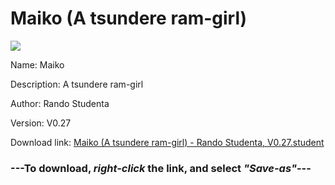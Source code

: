 # Maiko (A tsundere ram-girl)

<img src = "https://raw.githubusercontent.com/Arbiter1223/Koukou-Gurashi-Custom-Students/master/Students/Files/Maiko%20(A%20tsundere%20ram-girl).png">

Name: Maiko

Description: A tsundere ram-girl

Author: Rando Studenta

Version: V0.27

Download link: <a href="https://raw.githubusercontent.com/Arbiter1223/Koukou-Gurashi-Custom-Students/master/Students/Files/Maiko%20(A%20tsundere%20ram-girl)%20-%20Rando%20Studenta%2C%20V0.27.student">Maiko (A tsundere ram-girl) - Rando Studenta, V0.27.student</a>

### ---**To download, _right-click_ the link, and select _"Save-as"_**---

